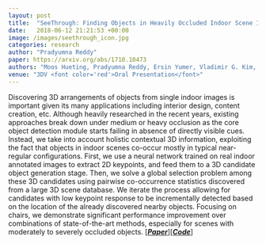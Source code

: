 ```yaml
---
layout: post
title:  "SeeThrough: Finding Objects in Heavily Occluded Indoor Scene Images"
date:   2018-06-12 21:21:53 +00:00
image: /images/seethrough_icon.jpg
categories: research
author: "Pradyumna Reddy"
paper: https://arxiv.org/abs/1710.10473
authors: "Moos Hueting, Pradyumna Reddy, Ersin Yumer, Vladimir G. Kim, Nathan Carr, Niloy J. Mitra"
venue: "3DV <font color='red'>Oral Presentation</font>"
---
```

Discovering 3D arrangements of objects from single indoor images is important given its many applications including interior design, content creation, etc. Although heavily researched in the recent years, existing approaches break down under medium or heavy occlusion as the core object detection module starts failing in absence of directly visible cues. Instead, we take into account holistic contextual 3D information, exploiting the fact that objects in indoor scenes co-occur mostly in typical near-regular configurations. First, we use a neural network trained on real indoor annotated images to extract 2D keypoints, and feed them to a 3D candidate object generation stage. Then, we solve a global selection problem among these 3D candidates using pairwise co-occurrence statistics discovered from a large 3D scene database. We iterate the process allowing for candidates with low keypoint response to be incrementally detected based on the location of the already discovered nearby objects. Focusing on chairs, we demonstrate significant performance improvement over combinations of state-of-the-art methods, especially for scenes with moderately to severely occluded objects.
[[***Paper***](https://arxiv.org/abs/1710.10473)][[***Code***](http://geometry.cs.ucl.ac.uk/projects/2018/seethrough/paper_docs/Code_Data.zip)]
